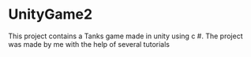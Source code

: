 # UnityGame2
 This project contains a Tanks game made in unity using c #. The project was made by me with the help of several tutorials
